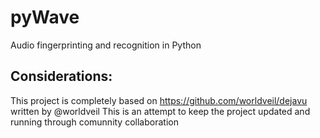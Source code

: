 # pyWave
Audio fingerprinting and recognition in Python

## Considerations:
 This project is completely based on https://github.com/worldveil/dejavu written by @worldveil
 This is an attempt to keep the project updated and running through comunnity collaboration
